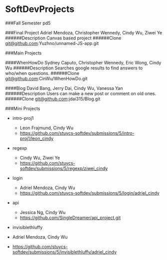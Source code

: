 SoftDevProjects
===============
###Fall Semester
pd5

###Final Project
Adriel Mendoza, Christopher Wennedy, Cindy Wu, Ziwei Ye
######Description
Canvas based project
######Clone
git@github.com:Yuzhno/unnamed-JS-app.git

###Main Projects
  
####WhenHowDo
Sydney Caputo, Christopher Wennedy, Eric Wong, Cindy Wu
######Description
Searches google results to find answers to who/when questions.
######Clone
git@github.com:CinWu/WhenHowDo.git
  
####Blog
David Bang, Jerry Dai, Cindy Wu, Vanessa Yan
######Description
Users can make a new post or comment on old ones.
######Clone
git@github.com:jdai315/Blog.git

###Mini Projects
  
  * intro-proj1
    * Leon Frajmund, Cindy Wu
    * https://github.com/stuycs-softdev/submissions/5/intro-proj1/leon_cindy
  
* regexp
  * Cindy Wu, Ziwei Ye
  * https://github.com/stuycs-softdev/submissions/5/regexp/ziwei_cindy
    
* login
  * Adriel Mendoza, Cindy Wu
  * https://github.com/stuycs-softdev/submissions/5/login/adriel_cindy

* api
  * Jessica Ng, Cindy Wu
  * https://github.com/SingleDreamer/api_project.git

* invisiblethluffy
 * Adriel Mendoza, Cindy Wu 
 * https://github.com/stuycs-softdev/submissions/5/invisiblethluffy/adriel_cindy
